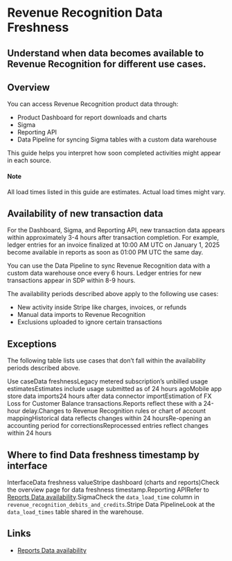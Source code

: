 # Revenue Recognition Data Freshness

## Understand when data becomes available to Revenue Recognition for different use cases.

## Overview

You can access Revenue Recognition product data through:

- Product Dashboard for report downloads and charts
- Sigma
- Reporting API
- Data Pipeline for syncing Sigma tables with a custom data warehouse

This guide helps you interpret how soon completed activities might appear in
each source.

#### Note

All load times listed in this guide are estimates. Actual load times might vary.

## Availability of new transaction data

For the Dashboard, Sigma, and Reporting API, new transaction data appears within
approximately 3-4 hours after transaction completion. For example, ledger
entries for an invoice finalized at 10:00 AM UTC on January 1, 2025 become
available in reports as soon as 01:00 PM UTC the same day.

You can use the Data Pipeline to sync Revenue Recognition data with a custom
data warehouse once every 6 hours. Ledger entries for new transactions appear in
SDP within 8-9 hours.

The availability periods described above apply to the following use cases:

- New activity inside Stripe like charges, invoices, or refunds
- Manual data imports to Revenue Recognition
- Exclusions uploaded to ignore certain transactions

## Exceptions

The following table lists use cases that don’t fall within the availability
periods described above.

Use caseData freshnessLegacy metered subscription’s unbilled usage
estimatesEstimates include usage submitted as of 24 hours agoMobile app store
data imports24 hours after data connector importEstimation of FX Loss for
Customer Balance transactions.Reports reflect these with a 24-hour delay.Changes
to Revenue Recognition rules or chart of account mappingHistorical data reflects
changes within 24 hoursRe-opening an accounting period for
correctionsReprocessed entries reflect changes within 24 hours
## Where to find Data freshness timestamp by interface

InterfaceData freshness valueStripe dashboard (charts and reports)Check the
overview page for data freshness timestamp.Reporting APIRefer to [Reports Data
availability](https://docs.stripe.com/reports/api#data-availability).SigmaCheck
the `data_load_time` column in `revenue_recognition_debits_and_credits`.Stripe
Data PipelineLook at the `data_load_times` table shared in the warehouse.

## Links

- [Reports Data
availability](https://docs.stripe.com/reports/api#data-availability)